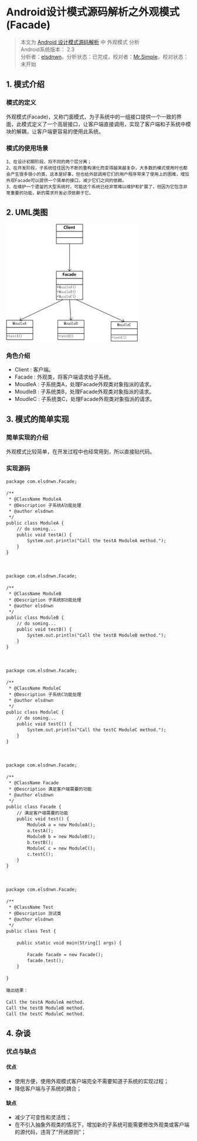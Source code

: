Android设计模式源码解析之外观模式(Facade)
====================================
> 本文为 [Android 设计模式源码解析](https://github.com/simple-android-framework/android_design_patterns_analysis) 中 外观模式 分析  
> Android系统版本： 2.3         
> 分析者：[elsdnwn](https://github.com/elsdnwn)，分析状态：已完成，校对者：[Mr.Simple](https://github.com/bboyfeiyu)，校对状态：未开始   


## 1. 模式介绍  
 
###  模式的定义
  外观模式(Facade)，又称门面模式，为子系统中的一组接口提供一个一致的界面，此模式定义了一个高层接口，让客户端直接调用，实现了客户端和子系统中模块的解耦，让客户端更容易的使用此系统。

### 模式的使用场景
	1、在设计初期阶段，将不同的两个层分离；
	2、在开发阶段，子系统往往因为不断的重构演化而变得越来越复杂，大多数的模式使用时也都会产生很多很小的类，这本是好事，但也给外部调用它们的用户程序带来了使用上的困难，增加外观Facade可以提供一个简单的接口，减少它们之间的依赖。
	3、在维护一个遗留的大型系统时，可能这个系统已经非常难以维护和扩展了，但因为它包含非常重要的功能，新的需求开发必须依赖于它。

## 2. UML类图
 ![url](images/facade-elsdnwn-uml.png)

### 角色介绍
* Client : 客户端。
* Facade : 外观类，将客户端请求给子系统。
* MoudleA : 子系统类A，处理Facade外观类对象指派的请求。
* MoudleB : 子系统类B，处理Facade外观类对象指派的请求。
* MoudleC : 子系统类C，处理Facade外观类对象指派的请求。


## 3. 模式的简单实现
###  简单实现的介绍
外观模式比较简单，在开发过程中也经常用到，所以直接贴代码。

### 实现源码

```
package com.elsdnwn.Facade;

/**
 * @ClassName ModuleA
 * @Description 子系统A功能处理 
 * @author elsdnwn
 */
public class ModuleA {
	// do soming...
	public void testA() {
		System.out.println("Call the testA ModuleA method.");
	}
}



package com.elsdnwn.Facade;

/**
 * @ClassName ModuleB
 * @Description 子系统B功能处理 
 * @author elsdnwn
 */
public class ModuleB {
	// do soming...
	public void testB() {
		System.out.println("Call the testB ModuleB method.");
	}
}



package com.elsdnwn.Facade;

/**
 * @ClassName ModuleC
 * @Description 子系统C功能处理 
 * @author elsdnwn
 */
public class ModuleC {
	// do soming...
	public void testC() {
		System.out.println("Call the testC ModuleC method.");
	}
}



package com.elsdnwn.Facade;

/**
 * @ClassName Facade
 * @Description 满足客户端需要的功能
 * @author elsdnwn
 */
public class Facade {
	// 满足客户端需要的功能
	public void test() {
		ModuleA a = new ModuleA();
		a.testA();
		ModuleB b = new ModuleB();
		b.testB();
		ModuleC c = new ModuleC();
		c.testC();
	}
}



package com.elsdnwn.Facade;

/**
 * @ClassName Test
 * @Description 测试类
 * @author elsdnwn
 */
public class Test {

	public static void main(String[] args) {

		Facade facade = new Facade();
		facade.test();
	}

}

输出结果：

Call the testA ModuleA method.
Call the testB ModuleB method.
Call the testC ModuleC method.

``` 


## 4. 杂谈
### 优点与缺点
#### 优点  
* 使用方便，使用外观模式客户端完全不需要知道子系统的实现过程；
* 降低客户端与子系统的耦合；

#### 缺点 
* 减少了可变性和灵活性；
* 在不引入抽象外观类的情况下，增加新的子系统可能需要修改外观类或客户端的源代码，违背了“开闭原则”；



